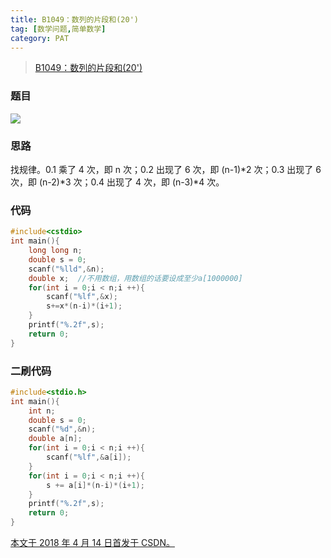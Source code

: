 ```yaml
---
title: B1049：数列的片段和(20')
tag: [数学问题,简单数学]
category: PAT
---
```


>[B1049：数列的片段和(20')](https://pintia.cn/problem-sets/994805260223102976/problems/994805275792359424)

<!--more-->

### 题目

![](23-B1049：数列的片段和-20\1.png)

### 思路

找规律。0.1 乘了 4 次，即 n 次；0.2 出现了 6 次，即 (n-1)*2 次；0.3 出现了 6 次，即 (n-2)*3 次；0.4 出现了 4 次，即 (n-3)*4 次。

### 代码

```C++
#include<cstdio>
int main(){
    long long n;
    double s = 0;
    scanf("%lld",&n);
    double x;  //不用数组，用数组的话要设成至少a[1000000]
    for(int i = 0;i < n;i ++){
        scanf("%lf",&x);
        s+=x*(n-i)*(i+1);
    }
    printf("%.2f",s);
    return 0;
}
```

### 二刷代码

```C++
#include<stdio.h>
int main(){
    int n;
    double s = 0;
    scanf("%d",&n);
    double a[n];
    for(int i = 0;i < n;i ++){
        scanf("%lf",&a[i]);
    }
    for(int i = 0;i < n;i ++){
        s += a[i]*(n-i)*(i+1);
    }
    printf("%.2f",s);
    return 0;
}
```

<u>本文于 2018 年 4 月 14 日首发于 [CSDN](https://blog.csdn.net/Wonz5130/article/details/79944656)。</u>